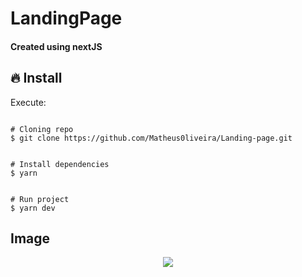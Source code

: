 # LandingPage
#### Created using nextJS


## 🔥 Install

Execute:
```shell

# Cloning repo
$ git clone https://github.com/Matheus0liveira/Landing-page.git


# Install dependencies
$ yarn


# Run project
$ yarn dev
```


## Image

<div align="center">

<img src="./.github/gif-landing.gif"  />

</div>